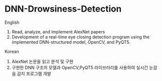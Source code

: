 # DNN-Drowsiness-Detection

English
1. Read, analyze, and implement AlexNet papers
2. Development of a real-time eye closing detection program using the implemented DNN-structured model, OpenCV, and PyQT5.

Korean
1. AlexNet 논문을 읽고 분석 및 구현
2. 구현한 DNN 구조의 모델과 OpenCV,PyQT5 라이브러리를 사용하여 실시간 눈감음 감지 프로그램 개발 
